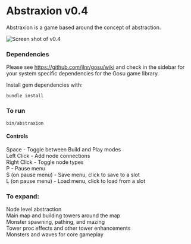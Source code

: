 Abstraxion v0.4
===============

Abstraxion is a game based around the concept of abstraction.

![Screen shot of v0.4](https://raw.github.com/jamesshieh/abstraxion/master/media/screenshots/preview.png)

### Dependencies

Please see https://github.com/jlnr/gosu/wiki and check in the sidebar for your
system specific dependencies for the Gosu game library.

Install gem dependencies with:

    bundle install

### To run

    bin/abstraxion

#### Controls

Space - Toggle between Build and Play modes  
Left Click - Add node connections  
Right Click - Toggle node types  
P - Pause menu  
S (on pause menu) - Save menu, click to save to a slot  
L (on pause menu) - Load menu, click to load from a slot  

### To expand:

Node level abstraction  
Main map and building towers around the map  
Monster spawning, pathing, and mazing  
Tower proc effects and other tower enhancements  
Monsters and waves for core gameplay  
